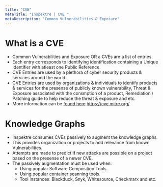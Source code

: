 ```yaml
---
title: "CVE"
metaTitle: "Inspektre | CVE "
metaDescription: "Common Vulnerabilities & Exposure"
---
```


# What is a CVE
- Common Vulnerabilities and Exposure  OR a CVEs are a list of entries.
- Each entry corresponds to identifying identification containing a Unique Identifier with atleast one Public Reference.
- CVE Entries are used by a plethora of cyber security products & services around the world.
- CVE Entries are used by organizations & individuals to identify products & services for the presense of publicly known vulnerability, Threat & Exposure associated with the consmption of a product, Remediation / Patching guide to help reduce the threat & exposure and etc.
- More information can be [found here](https://cve.mitre.org/) https://cve.mitre.org/.

# Knowledge Graphs
- Inspektre consumes CVEs passively to augment the knowledge graphs.
- This provides organization or projects to add relevance from known Vulnerabilities.
- Attempts are made to predict if new attacks are possible on a project based on the presense of a newer CVE.
- The passively augmentation must be used when:
  - Using popular Software Composition Tools.
  - Using popular container scanning tools.
  - Tool Instances: Blackduck, Snyk, Whitesource, Checkmarx and etc.